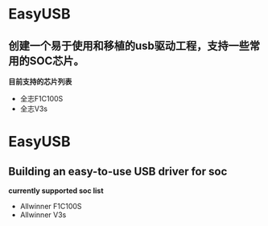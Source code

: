 # EasyUSB
  创建一个易于使用和移植的usb驱动工程，支持一些常用的SOC芯片。  
----
**目前支持的芯片列表**
* 全志F1C100S
* 全志V3s

# EasyUSB
  Building an easy-to-use USB driver for soc  
----
**currently supported soc list**
* Allwinner F1C100S
* Allwinner V3s

